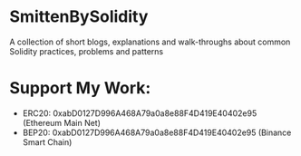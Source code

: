 # SmittenBySolidity
A collection of short blogs, explanations and walk-throughs about common Solidity practices, problems and patterns

# Support My Work:
* ERC20: 0xabD0127D996A468A79a0a8e88F4D419E40402e95 (Ethereum Main Net)
* BEP20: 0xabD0127D996A468A79a0a8e88F4D419E40402e95 (Binance Smart Chain)
